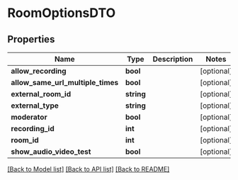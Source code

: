 # RoomOptionsDTO

## Properties
Name | Type | Description | Notes
------------ | ------------- | ------------- | -------------
**allow_recording** | **bool** |  | [optional] 
**allow_same_url_multiple_times** | **bool** |  | [optional] 
**external_room_id** | **string** |  | [optional] 
**external_type** | **string** |  | [optional] 
**moderator** | **bool** |  | [optional] 
**recording_id** | **int** |  | [optional] 
**room_id** | **int** |  | [optional] 
**show_audio_video_test** | **bool** |  | [optional] 

[[Back to Model list]](../../README.md#documentation-for-models) [[Back to API list]](../../README.md#documentation-for-api-endpoints) [[Back to README]](../../README.md)

